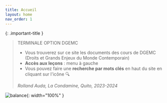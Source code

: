 ```yaml
---
title: Accueil
layout: home
nav_order: 1
---
```


{: .important-title }
> TERMINALE OPTION DGEMC
> - Vous trouverez sur ce site les documents des cours de DGEMC (Droits et Grands Enjeux du Monde Contemporain)
> - **Accès aux leçons** : menu à gauche
> - Vous pouvez faire une **recherche par mots clés** en haut du site en cliquant sur l'icône 🔍
>
> *Rolland Auda, La Condamine, Quito, 2023-2024*

![balance](../dgemc24/assets/img/justice.png){: width="100%" }
